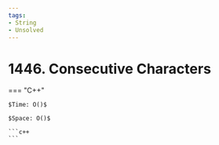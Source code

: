```yaml
---
tags:
- String
- Unsolved
---
```



# 1446. Consecutive Characters

=== "C++"

    $Time: O()$

    $Space: O()$

    ```c++
    ```